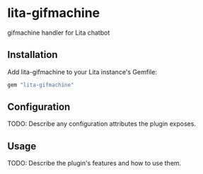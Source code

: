 # lita-gifmachine

gifmachine handler for Lita chatbot

## Installation

Add lita-gifmachine to your Lita instance's Gemfile:

``` ruby
gem "lita-gifmachine"
```

## Configuration

TODO: Describe any configuration attributes the plugin exposes.

## Usage

TODO: Describe the plugin's features and how to use them.
